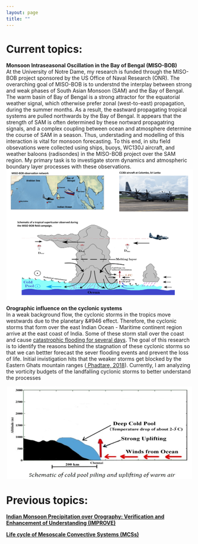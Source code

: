 ```yaml
---
layout: page
title: ""
---
```

<html>
<head>
<meta name="viewport" content="width=device-width, initial-scale=1">
<style>
img {
  display: block;
  margin-left: auto;
  margin-right: auto;
}
</style>
</head>
<body>
 
<h1> Current topics: </h1>

<b>  Monsoon Intraseasonal Oscillation in the Bay of Bengal (MISO-BOB) </b> <br>
At the University of Notre Dame, my research is funded through the MISO-BOB project sponsored by the US Office of Naval Research (ONR). The overarching goal of MISO-BOB is to understnd the interplay between strong and weak phases of South Asian Monsoon (SAM) and the Bay of Bengal. The warm basin of Bay of Bengal is a strong attractor for the equatorial weather signal, which otherwise prefer zonal (west-to-east) propagation, during the summer months. As a result, the eastward propagating tropical systems are pulled northwards by the Bay of Bengal. It appears that the strength of SAM is often determined by these nortward propagatring signals, and a complex coupling between ocean and atmosphere determine the course of SAM in a season. Thus, understading and modelling of this interaction is vital for monsoon forecasting. To this end, in situ field obsevations were collected using ships, buoys, WC130J aircraft, and weather baloons (radisondes) in the MISO-BOB project over the SAM region. My primary task is to investigate storm dynamics and atmospheric boundary layer processes with these observations.  <br>
<img src="/assets/MISO_bob_website.png" alt="">	

<b>  Orographic influence on the cyclonic systems </b> <br>
In a weak background flow, the cyclonic storms in the tropics move westwards due to the planetary &#946 effect. Therefore, the cyclonic storms that form over the east Indian Ocean - Maritime continent region arrive at the east coast of India. Some of these storm stall over the coast and cause <a href="https://earthobservatory.nasa.gov/images/87131/historic-rainfall-floods-southeast-india"> catastrophic flooding for several days</a>. The goal of this research is to identify the reasons behind the stagnation of these cyclonic storms so that we can bettter forecast the sever flooding events and prevent the loss of life. Initial invistigation hits that the weaker storms get blocked by the Eastern Ghats mountain ranges (<a href="https://journals.ametsoc.org/view/journals/mwre/146/4/mwr-d-16-0473.1.xml"> Phadtare, 2018</a>). Currently, I am analyzing the vorticity budgets of the landfalling cyclonic storms to better understand the processes <br>

<p align="center">
<img src="/assets/cold_pool.jpg" alt="" width="500" height="250">
</p>
 
<h1> Previous topics: </h1>

<b>  <a href="https://meetingorganizer.copernicus.org/EGU21/EGU21-15748.html">Indian Monsoon Precipitation over Orography: Verification and Enhancement of Understanding (IMPROVE) </a>  </b> <br>
  
<b> <a href="https://journals.ametsoc.org/view/journals/mwre/147/10/mwr-d-18-0346.1.xml">Life cycle of Mesoscale Convective Systems (MCSs) </a> </b> <br>
